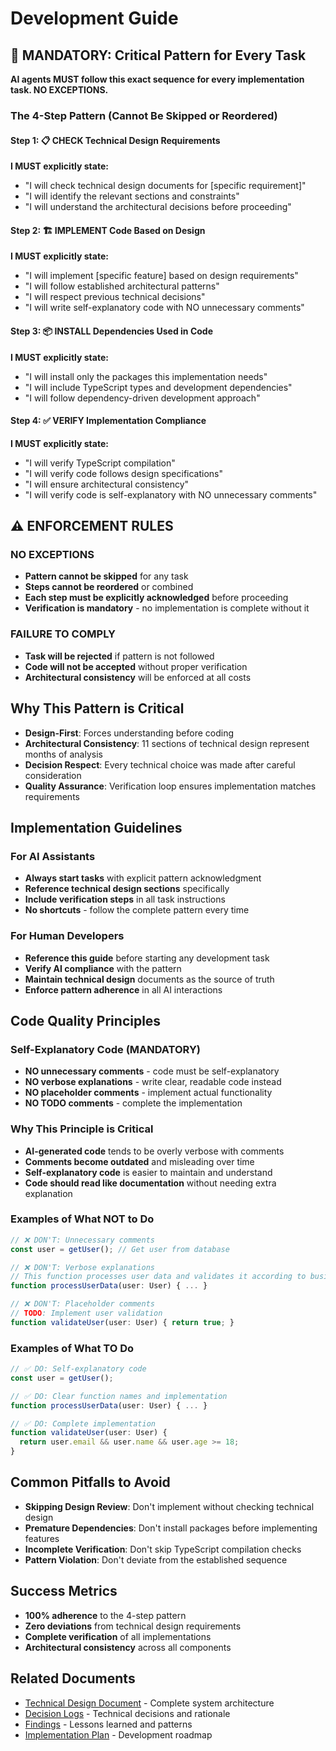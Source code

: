 # Development Guide

## 🚨 MANDATORY: Critical Pattern for Every Task

**AI agents MUST follow this exact sequence for every implementation task. NO EXCEPTIONS.**

### **The 4-Step Pattern (Cannot Be Skipped or Reordered)**

#### **Step 1: 📋 CHECK Technical Design Requirements**

**I MUST explicitly state:**

- "I will check technical design documents for [specific requirement]"
- "I will identify the relevant sections and constraints"
- "I will understand the architectural decisions before proceeding"

#### **Step 2: 🏗️ IMPLEMENT Code Based on Design**

**I MUST explicitly state:**

- "I will implement [specific feature] based on design requirements"
- "I will follow established architectural patterns"
- "I will respect previous technical decisions"
- "I will write self-explanatory code with NO unnecessary comments"

#### **Step 3: 📦 INSTALL Dependencies Used in Code**

**I MUST explicitly state:**

- "I will install only the packages this implementation needs"
- "I will include TypeScript types and development dependencies"
- "I will follow dependency-driven development approach"

#### **Step 4: ✅ VERIFY Implementation Compliance**

**I MUST explicitly state:**

- "I will verify TypeScript compilation"
- "I will verify code follows design specifications"
- "I will ensure architectural consistency"
- "I will verify code is self-explanatory with NO unnecessary comments"

## ⚠️ ENFORCEMENT RULES

### **NO EXCEPTIONS**

- **Pattern cannot be skipped** for any task
- **Steps cannot be reordered** or combined
- **Each step must be explicitly acknowledged** before proceeding
- **Verification is mandatory** - no implementation is complete without it

### **FAILURE TO COMPLY**

- **Task will be rejected** if pattern is not followed
- **Code will not be accepted** without proper verification
- **Architectural consistency** will be enforced at all costs

## Why This Pattern is Critical

- **Design-First**: Forces understanding before coding
- **Architectural Consistency**: 11 sections of technical design represent months of analysis
- **Decision Respect**: Every technical choice was made after careful consideration
- **Quality Assurance**: Verification loop ensures implementation matches requirements

## Implementation Guidelines

### **For AI Assistants**

- **Always start tasks** with explicit pattern acknowledgment
- **Reference technical design sections** specifically
- **Include verification steps** in all task instructions
- **No shortcuts** - follow the complete pattern every time

### **For Human Developers**

- **Reference this guide** before starting any development task
- **Verify AI compliance** with the pattern
- **Maintain technical design** documents as the source of truth
- **Enforce pattern adherence** in all AI interactions

## Code Quality Principles

### **Self-Explanatory Code (MANDATORY)**

- **NO unnecessary comments** - code must be self-explanatory
- **NO verbose explanations** - write clear, readable code instead
- **NO placeholder comments** - implement actual functionality
- **NO TODO comments** - complete the implementation

### **Why This Principle is Critical**

- **AI-generated code** tends to be overly verbose with comments
- **Comments become outdated** and misleading over time
- **Self-explanatory code** is easier to maintain and understand
- **Code should read like documentation** without needing extra explanation

### **Examples of What NOT to Do**

```typescript
// ❌ DON'T: Unnecessary comments
const user = getUser(); // Get user from database

// ❌ DON'T: Verbose explanations
// This function processes user data and validates it according to business rules
function processUserData(user: User) { ... }

// ❌ DON'T: Placeholder comments
// TODO: Implement user validation
function validateUser(user: User) { return true; }
```

### **Examples of What TO Do**

```typescript
// ✅ DO: Self-explanatory code
const user = getUser();

// ✅ DO: Clear function names and implementation
function processUserData(user: User) { ... }

// ✅ DO: Complete implementation
function validateUser(user: User) {
  return user.email && user.name && user.age >= 18;
}
```

## Common Pitfalls to Avoid

- **Skipping Design Review**: Don't implement without checking technical design
- **Premature Dependencies**: Don't install packages before implementing features
- **Incomplete Verification**: Don't skip TypeScript compilation checks
- **Pattern Violation**: Don't deviate from the established sequence

## Success Metrics

- **100% adherence** to the 4-step pattern
- **Zero deviations** from technical design requirements
- **Complete verification** of all implementations
- **Architectural consistency** across all components

## Related Documents

- [Technical Design Document](technical-design/README.md) - Complete system architecture
- [Decision Logs](decisions/README.md) - Technical decisions and rationale
- [Findings](findings/README.md) - Lessons learned and patterns
- [Implementation Plan](technical-design/10-implementation-plan.md) - Development roadmap
